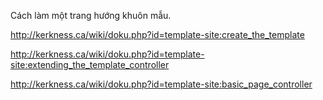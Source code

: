 Cách làm một trang hướng khuôn mẫu.

<http://kerkness.ca/wiki/doku.php?id=template-site:create_the_template>
	
<http://kerkness.ca/wiki/doku.php?id=template-site:extending_the_template_controller>

<http://kerkness.ca/wiki/doku.php?id=template-site:basic_page_controller>